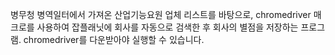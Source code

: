 병무청 병역일터에서 가져온 산업기능요원 업체 리스트를 바탕으로, chromedriver 매크로를 사용하여 잡플래닛에 회사를 자동으로 검색한 후 회사의 별점을 저장하는 프로그램.
chromedriver를 다운받아야 실행할 수 있습니다.
